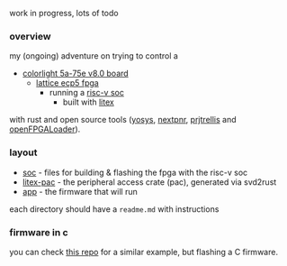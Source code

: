 work in progress, lots of todo

### overview
my (ongoing) adventure on trying to control a
- [colorlight 5a-75e v8.0 board](https://www.colorlight-led.com/product/colorlight-5a-75e-led-display-receiving-card.html)
    - [lattice ecp5 fpga](https://www.latticesemi.com/Products/FPGAandCPLD/ECP5)
        - running a [risc-v soc](https://github.com/SpinalHDL/VexRiscv)
            - built with [litex](https://github.com/enjoy-digital/litex/tree/master)

with rust and open source tools ([yosys](https://github.com/YosysHQ/yosys), [nextpnr](https://github.com/YosysHQ/nextpnr), [prjtrellis](https://github.com/YosysHQ/prjtrellis) and [openFPGALoader](https://github.com/trabucayre/openFPGALoader)).

### layout
- [soc](./soc/) - files for building & flashing the fpga with the risc-v soc
- [litex-pac](./litex-pac/) - the peripheral access crate (pac), generated via svd2rust
- [app](./app/) - the firmware that will run

each directory should have a `readme.md` with instructions

### firmware in c
you can check [this repo](https://github.com/roby2014/risc-v-colorlight-5a-75e) for a similar example, but flashing a C firmware.